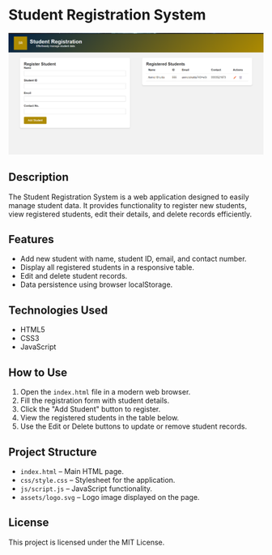 # Student Registration System

![Student Registration System](assets/app.png)

## Description

The Student Registration System is a web application designed to easily manage student data. It provides functionality to register new students, view registered students, edit their details, and delete records efficiently.

## Features

- Add new student with name, student ID, email, and contact number.
- Display all registered students in a responsive table.
- Edit and delete student records.
- Data persistence using browser localStorage.

## Technologies Used

- HTML5
- CSS3
- JavaScript

## How to Use

1. Open the `index.html` file in a modern web browser.
2. Fill the registration form with student details.
3. Click the "Add Student" button to register.
4. View the registered students in the table below.
5. Use the Edit or Delete buttons to update or remove student records.

## Project Structure

- `index.html` – Main HTML page.
- `css/style.css` – Stylesheet for the application.
- `js/script.js` – JavaScript functionality.
- `assets/logo.svg` – Logo image displayed on the page.

## License

This project is licensed under the MIT License.
